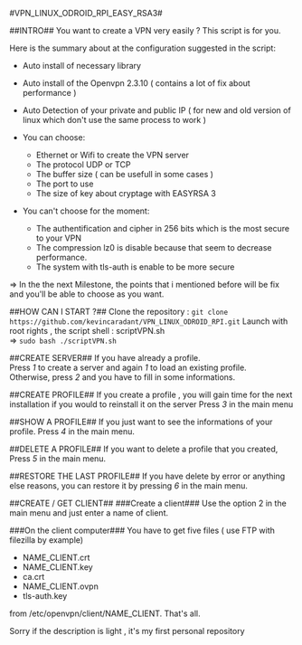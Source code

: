 #VPN_LINUX_ODROID_RPI_EASY_RSA3#

##INTRO##
You want to create a VPN very easily ? This script is for you.

Here is the summary about at the configuration suggested in the script:

- Auto install of necessary library
- Auto install of the Openvpn 2.3.10 ( contains a lot of fix about performance )
- Auto Detection of your private and public IP ( for new and old version of linux which don't use the same process to work )

  
- You can choose:
	- Ethernet or Wifi to create the VPN server 
	- The protocol UDP or TCP
	- The buffer size ( can be usefull in some cases )
	- The port to use
	- The size of key about cryptage with EASYRSA 3
  

- You can't choose for the moment:
	- The authentification and cipher in 256 bits which is the most secure to your VPN
	- The compression lz0 is disable because that seem to decrease performance.
	- The system with tls-auth is enable to be more secure

=> In the the next Milestone, the points that i mentioned before will be fix and you'll be able to choose as you want. 


##HOW CAN I START ?##
Clone the repository : `git clone https://github.com/kevincaradant/VPN_LINUX_ODROID_RPI.git`
Launch with root rights , the script shell : scriptVPN.sh  
=> `sudo bash ./scriptVPN.sh`

##CREATE SERVER##
If you have already a profile.  
Press *1* to create a server and again *1* to load an existing profile.   
Otherwise, press *2* and you have to fill in some informations.

##CREATE PROFILE##
If you create a profile , you will gain time for the next installation if you would to reinstall it on the server
Press *3* in the main menu 

##SHOW A PROFILE##
If you just want to see the informations of your profile. Press *4* in the main menu.

##DELETE A PROFILE##
If you want to delete a profile that you created, Press *5* in the main menu. 

##RESTORE THE LAST PROFILE##
If you have delete by error or anything else reasons, you can restore it by pressing *6* in the main menu.


##CREATE / GET CLIENT##
###Create a client###
Use the option 2 in the main menu and just enter a name of client. 

###On the client computer###
You have to get five files ( use FTP with filezilla by example)
- NAME_CLIENT.crt
- NAME_CLIENT.key
- ca.crt
- NAME_CLIENT.ovpn
- tls-auth.key

from /etc/openvpn/client/NAME_CLIENT. That's all.


Sorry if the description is light , it's my first personal repository 

